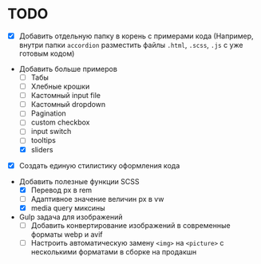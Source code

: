 # TODO

- [x] Добавить отдельную папку в корень с примерами кода (Например, внутри папки `accordion` разместить файлы `.html`, `.scss`, `.js` с уже готовым кодом)
- Добавить больше примеров
  - [ ] Табы
  - [ ] Хлебные крошки
  - [ ] Кастомный input file
  - [ ] Кастомный dropdown
  - [ ] Pagination
  - [ ] custom checkbox
  - [ ] input switch
  - [ ] tooltips
  - [x] sliders
- [x] Создать единую стилистику оформления кода
- Добавить полезные функции SCSS
  - [x] Перевод px в rem
  - [ ] Адаптивное значение величин px в vw
  - [x] media query миксины
- Gulp задача для изображений
  - [ ] Добавить конвертирование изображений в современные форматы webp и avif
  - [ ] Настроить автоматическую замену `<img>` на `<picture>` с несколькими форматами в сборке на продакшн
